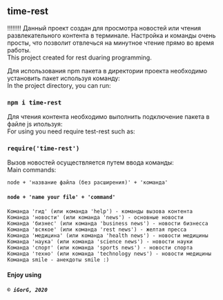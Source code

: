 ## time-rest
!!!!!!!!
Данный проект создан для просмотра новостей или чтения развлекательного контента в терминале.
Настройка и команды очень просты, что позволит отвлечься на минутное чтение прямо во время работы.\
This project created for rest duaring programming.

Для использования npm пакета в директории проекта необходимо установить пакет используя команду:\
In the project directory, you can run: 

### `npm i time-rest`

Для чтения контента необходимо выполнить подключение пакета в файле js ипользуя:\
For using you need require test-rest such as:
### `require('time-rest')`

Вызов новостей осуществляется путем ввода команды:\
Main commands:

`node + 'название файла (без расширения)' + 'команда'`
#### `node + 'name your file' + 'command'`


`Команда 'гид' (или команда 'help') - команды вызова контента`\
`Команда 'новости' (или команда 'news') - основные новости`\
`Команда 'бизнес' (или команда 'business news') - новости бизнесса`\
`Команда 'всякое' (или команда 'rest news') - желтая пресса`\
`Команда 'медицина' (или команда 'health news') - новости медицины`\
`Команда 'наука' (или команда 'science news') - новости науки`\
`Команда 'спорт' (или команда 'sports news') - новости спорта`\
`Команда 'техно' (или команда 'technology news') - новости медицины`\
`Команда smile - анекдоты smile :)`

#### Enjoy using
##### `© iGorG, 2020`

